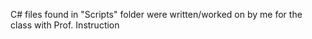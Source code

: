C# files found in "Scripts" folder were written/worked on by me for the class with Prof. Instruction
